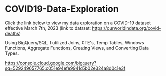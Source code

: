 # COVID19-Data-Exploration

Click the link below to view my data exploration on a COVID-19 dataset effective March 7th, 2023 
(link to dataset: https://ourworldindata.org/covid-deaths) 

Using BigQuery/SQL, I utilized Joins, CTE's, Temp Tables, Windows Functions, Aggregate Functions, Creating Views, and Converting Data Types. 

https://console.cloud.google.com/bigquery?sq=529249657765:c051e94efe9941d5b02e324a8d0c1e3f
